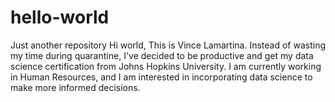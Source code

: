 # hello-world
Just another repository 
Hi world, 
This is Vince Lamartina. 
Instead of wasting my time during quarantine, I've decided to be productive and get my data science certification from Johns Hopkins University. 
I am currently working in Human Resources, and I am interested in incorporating data science to make more informed decisions.     
